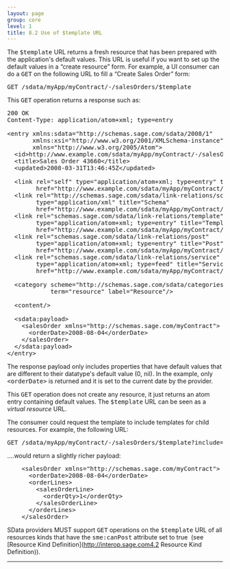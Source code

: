 ```yaml
---
layout: page
group: core
level: 1
title: 8.2 Use of $template URL
---
```


The <tt>$template</tt> URL returns a fresh resource that has been prepared
with the application's default values. This URL is useful if you want to&nbsp;set up
the default values in a “create resource” form. For example, a UI consumer can&nbsp;
do a <tt>GET</tt> on the following URL to fill a “Create Sales Order” form:

<pre>GET /sdata/myApp/myContract/-/salesOrders/$template</pre>

This <tt>GET</tt> operation returns a response such as:

<pre>200 OK
Content-Type: application/atom+xml; type=entry
&nbsp;
&lt;entry xmlns:sdata="http://schemas.sage.com/sdata/2008/1" 
       xmlns:xsi="http://www.w3.org/2001/XMLSchema-instance"
&nbsp;&nbsp;&nbsp;&nbsp;&nbsp;  xmlns="http://www.w3.org/2005/Atom"&gt;
&nbsp; &lt;id&gt;http://www.example.com/sdata/myApp/myContract/-/salesOrders/$template&lt;/id&gt;
&nbsp; &lt;title&gt;Sales Order 43660&lt;/title&gt;
&nbsp; &lt;updated&gt;2008-03-31T13:46:45Z&lt;/updated&gt;

&nbsp; &lt;link rel="self" type="application/atom+xml; type=entry" title="Refresh" 
        href="http://www.example.com/sdata/myApp/myContract/-/$template" /&gt;
&nbsp; &lt;link rel="http://schemas.sage.com/sdata/link-relations/schema" 
&nbsp;&nbsp;&nbsp;&nbsp;&nbsp;&nbsp;&nbsp; type="application/xml" title="Schema" 
&nbsp;&nbsp;&nbsp;&nbsp;&nbsp;&nbsp;&nbsp; href="http://www.example.com/sdata/myApp/myContract/-/salesOrders/$schema?version=5" /&gt;
&nbsp; &lt;link rel="schemas.sage.com/sdata/link-relations/template" 
&nbsp;&nbsp;&nbsp;&nbsp;&nbsp;&nbsp;&nbsp; type="application/atom+xml; type=entry" title="Template" 
&nbsp;&nbsp;&nbsp;&nbsp;&nbsp;&nbsp;&nbsp; href="http://www.example.com/sdata/myApp/myContract/-/salesOrders/$template" /&gt;
&nbsp; &lt;link rel="schemas.sage.com/sdata/link-relations/post" 
&nbsp;&nbsp;&nbsp;&nbsp;&nbsp;&nbsp;&nbsp; type="application/atom+xml; type=entry" title="Post" 
&nbsp;&nbsp;&nbsp;&nbsp;&nbsp;&nbsp;&nbsp; href="http://www.example.com/sdata/myApp/myContract/-/salesOrders" /&gt;
&nbsp; &lt;link rel="schemas.sage.com/sdata/link-relations/service" 
&nbsp;&nbsp;&nbsp;&nbsp;&nbsp;&nbsp;&nbsp; type="application/atom+xml; type=feed" title="Service" 
&nbsp;&nbsp;&nbsp;&nbsp;&nbsp;&nbsp;&nbsp; href="http://www.example.com/sdata/myApp/myContract/-/salesOrders/$service" /&gt;

  &lt;category scheme="http://schemas.sage.com/sdata/categories" 
            term="resource" label="Resource"/&gt;

&nbsp; &lt;content/&gt;

  &lt;sdata:payload&gt;
  &nbsp; &lt;salesOrder xmlns="http://schemas.sage.com/myContract"&gt;
&nbsp;&nbsp;  &nbsp;&nbsp;&lt;orderDate&gt;2008-08-04&lt;/orderDate&gt;
&nbsp;   &lt;/salesOrder&gt;
  &lt;/sdata:payload&gt;
&lt;/entry&gt;</pre>

The response payload&nbsp;only&nbsp;includes&nbsp;properties&nbsp;that have default values that
are different to&nbsp;their datatype's default value (0, nil). In the example, only
<tt>&lt;orderDate&gt;</tt> is returned and it is set to the current date by the
provider.

This <tt>GET</tt> operation does not create any resource, it
just returns an atom entry containing default values. The <tt>$template</tt>
URL can be seen as a _virtual resource_ URL.

The consumer could request&nbsp;the template to include templates for child
resources. For example, the following URL:

<pre>GET /sdata/myApp/myContract/-/salesOrders/$template?include=orderLines</pre>

....would&nbsp;return a slightly richer payload:

<pre>&nbsp;   &lt;salesOrder xmlns="http://schemas.sage.com/myContract"&gt;
&nbsp;  &nbsp;&nbsp;&nbsp;&lt;orderDate&gt;2008-08-04&lt;/orderDate&gt;
&nbsp;  &nbsp;&nbsp;&nbsp;&lt;orderLines&gt;
&nbsp;  &nbsp;&nbsp;&nbsp;&nbsp; &lt;salesOrderLine&gt;
&nbsp;  &nbsp;&nbsp;&nbsp;&nbsp;&nbsp;&nbsp; &lt;orderQty&gt;1&lt;/orderQty&gt;
&nbsp;  &nbsp;&nbsp;&nbsp;&nbsp; &lt;/salesOrderLine&gt;
&nbsp;  &nbsp;&nbsp; &lt;/orderLines&gt;
&nbsp;   &lt;/salesOrder&gt;</pre>

SData providers MUST support <tt>GET</tt> operations on the
<tt>$template</tt> URL of all resources kinds that have the <tt>sme:canPost</tt>
attribute set to true&nbsp; (see
[Resource
Kind Definition](http://interop.sage.com4.2 Resource Kind Definition)).

* * *